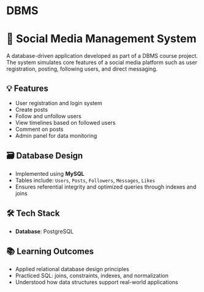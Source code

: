 # DBMS

# 📱 Social Media Management System

A database-driven application developed as part of a DBMS course project. The system simulates core features of a social media platform such as user registration, posting, following users, and direct messaging.

## 💡 Features

- User registration and login system
- Create posts
- Follow and unfollow users
- View timelines based on followed users
- Comment on posts
- Admin panel for data monitoring 

## 🗃️ Database Design

- Implemented using **MySQL** 
- Tables include: `Users`, `Posts`, `Followers`, `Messages`, `Likes`
- Ensures referential integrity and optimized queries through indexes and joins

## 🛠️ Tech Stack

- **Database**: PostgreSQL 


## 📚 Learning Outcomes

- Applied relational database design principles
- Practiced SQL: joins, constraints, indexes, and normalization
- Understood how data structures support real-world applications


